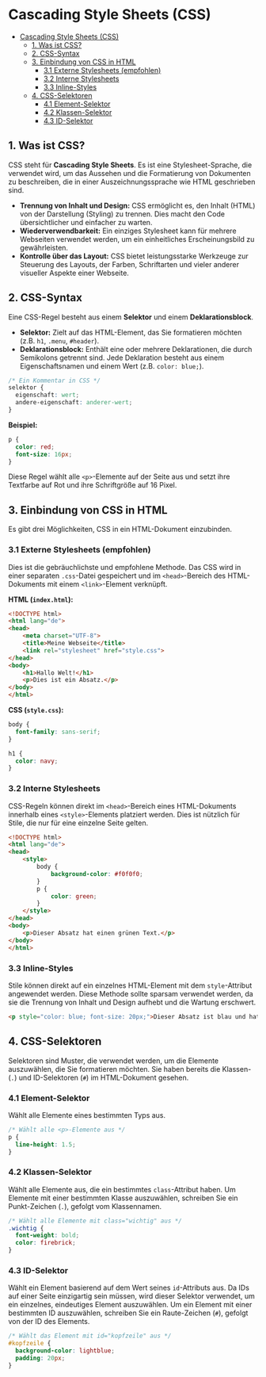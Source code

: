 # Cascading Style Sheets (CSS)

- [Cascading Style Sheets (CSS)](#cascading-style-sheets-css)
  - [1. Was ist CSS?](#1-was-ist-css)
  - [2. CSS-Syntax](#2-css-syntax)
  - [3. Einbindung von CSS in HTML](#3-einbindung-von-css-in-html)
    - [3.1 Externe Stylesheets (empfohlen)](#31-externe-stylesheets-empfohlen)
    - [3.2 Interne Stylesheets](#32-interne-stylesheets)
    - [3.3 Inline-Styles](#33-inline-styles)
  - [4. CSS-Selektoren](#4-css-selektoren)
    - [4.1 Element-Selektor](#41-element-selektor)
    - [4.2 Klassen-Selektor](#42-klassen-selektor)
    - [4.3 ID-Selektor](#43-id-selektor)

## 1. Was ist CSS?

CSS steht für **Cascading Style Sheets**. Es ist eine Stylesheet-Sprache, die verwendet wird, um das Aussehen und die Formatierung von Dokumenten zu beschreiben, die in einer Auszeichnungssprache wie HTML geschrieben sind.

- **Trennung von Inhalt und Design:** CSS ermöglicht es, den Inhalt (HTML) von der Darstellung (Styling) zu trennen. Dies macht den Code übersichtlicher und einfacher zu warten.
- **Wiederverwendbarkeit:** Ein einziges Stylesheet kann für mehrere Webseiten verwendet werden, um ein einheitliches Erscheinungsbild zu gewährleisten.
- **Kontrolle über das Layout:** CSS bietet leistungsstarke Werkzeuge zur Steuerung des Layouts, der Farben, Schriftarten und vieler anderer visueller Aspekte einer Webseite.

## 2. CSS-Syntax

Eine CSS-Regel besteht aus einem **Selektor** und einem **Deklarationsblock**.

- **Selektor:** Zielt auf das HTML-Element, das Sie formatieren möchten (z.B. `h1`, `.menu`, `#header`).
- **Deklarationsblock:** Enthält eine oder mehrere Deklarationen, die durch Semikolons getrennt sind. Jede Deklaration besteht aus einem Eigenschaftsnamen und einem Wert (z.B. `color: blue;`).

```css
/* Ein Kommentar in CSS */
selektor {
  eigenschaft: wert;
  andere-eigenschaft: anderer-wert;
}
```

**Beispiel:**
```css
p {
  color: red;
  font-size: 16px;
}
```
Diese Regel wählt alle `<p>`-Elemente auf der Seite aus und setzt ihre Textfarbe auf Rot und ihre Schriftgröße auf 16 Pixel.

## 3. Einbindung von CSS in HTML

Es gibt drei Möglichkeiten, CSS in ein HTML-Dokument einzubinden.

### 3.1 Externe Stylesheets (empfohlen)

Dies ist die gebräuchlichste und empfohlene Methode. Das CSS wird in einer separaten `.css`-Datei gespeichert und im `<head>`-Bereich des HTML-Dokuments mit einem `<link>`-Element verknüpft.

**HTML (`index.html`):**
```html
<!DOCTYPE html>
<html lang="de">
<head>
    <meta charset="UTF-8">
    <title>Meine Webseite</title>
    <link rel="stylesheet" href="style.css">
</head>
<body>
    <h1>Hallo Welt!</h1>
    <p>Dies ist ein Absatz.</p>
</body>
</html>
```

**CSS (`style.css`):**
```css
body {
  font-family: sans-serif;
}

h1 {
  color: navy;
}
```

### 3.2 Interne Stylesheets

CSS-Regeln können direkt im `<head>`-Bereich eines HTML-Dokuments innerhalb eines `<style>`-Elements platziert werden. Dies ist nützlich für Stile, die nur für eine einzelne Seite gelten.

```html
<!DOCTYPE html>
<html lang="de">
<head>
    <style>
        body {
            background-color: #f0f0f0;
        }
        p {
            color: green;
        }
    </style>
</head>
<body>
    <p>Dieser Absatz hat einen grünen Text.</p>
</body>
</html>
```

### 3.3 Inline-Styles

Stile können direkt auf ein einzelnes HTML-Element mit dem `style`-Attribut angewendet werden. Diese Methode sollte sparsam verwendet werden, da sie die Trennung von Inhalt und Design aufhebt und die Wartung erschwert.

```html
<p style="color: blue; font-size: 20px;">Dieser Absatz ist blau und hat eine Schriftgröße von 20px.</p>
```

## 4. CSS-Selektoren

Selektoren sind Muster, die verwendet werden, um die Elemente auszuwählen, die Sie formatieren möchten. Sie haben bereits die Klassen- (`.`) und ID-Selektoren (`#`) im HTML-Dokument gesehen.

### 4.1 Element-Selektor
Wählt alle Elemente eines bestimmten Typs aus.
```css
/* Wählt alle <p>-Elemente aus */
p {
  line-height: 1.5;
}
```

### 4.2 Klassen-Selektor
Wählt alle Elemente aus, die ein bestimmtes `class`-Attribut haben. Um Elemente mit einer bestimmten Klasse auszuwählen, schreiben Sie ein Punkt-Zeichen (`.`), gefolgt vom Klassennamen.

```css
/* Wählt alle Elemente mit class="wichtig" aus */
.wichtig {
  font-weight: bold;
  color: firebrick;
}
```

### 4.3 ID-Selektor
Wählt ein Element basierend auf dem Wert seines `id`-Attributs aus. Da IDs auf einer Seite einzigartig sein müssen, wird dieser Selektor verwendet, um ein einzelnes, eindeutiges Element auszuwählen. Um ein Element mit einer bestimmten ID auszuwählen, schreiben Sie ein Raute-Zeichen (`#`), gefolgt von der ID des Elements.

```css
/* Wählt das Element mit id="kopfzeile" aus */
#kopfzeile {
  background-color: lightblue;
  padding: 20px;
}
```
```
